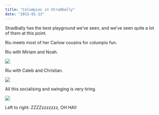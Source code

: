 ```yaml
---
title: "Columpios in Stradbally"
date: "2013-01-13"
---
```


Stradbally has the best playground we’ve seen, and we’ve seen quite a lot of them at this point.

Riu meets most of her Carlow cousins for columpio fun.

Riu with Miriam and Noah.

![](images/tumblr_inline_mgk7xw8Mh41qlj3bd.jpg)

Riu with Caleb and Christian.

![](images/tumblr_inline_mgk811DElf1qlj3bd.jpg)

All this socialising and swinging is very tiring.

![](images/tumblr_inline_mgk84gaapz1qlj3bd.jpg)

Left to right: ZZZZzzzzzzz, OH HAI!
